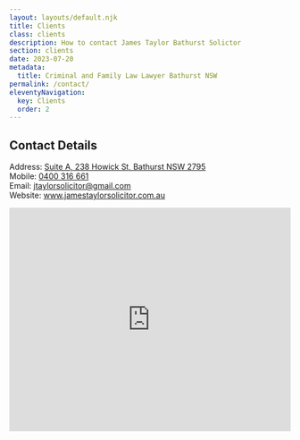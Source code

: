 ```yaml
---
layout: layouts/default.njk
title: Clients
class: clients
description: How to contact James Taylor Bathurst Solictor
section: clients
date: 2023-07-20
metadata:
  title: Criminal and Family Law Lawyer Bathurst NSW
permalink: /contact/
eleventyNavigation:
  key: Clients
  order: 2
---
```








<h2>Contact Details</h2>
<p>Address: <a title="James Taylor Bathurst Solicitor Map" alt="James Taylor Bathurst Solicitor Map" href="https://goo.gl/maps/VH3KrRsjfEAdpWns9" target="_blank" rel="noopener">Suite A, 238 Howick St, Bathurst NSW 2795</a><br>
Mobile: <a title="Call James Taylor Bathurst Solicitor" alt="Call James Taylor Bathurst Solicitor" href="tel:+61400316661">0400 316 661</a><br>
Email: <a title="Email jtaylorsolicitor@gmail.com" alt="Email jtaylorsolicitor@gmail.com" href="mailto:jtaylorsolicitor@gmail.com">jtaylorsolicitor@gmail.com</a><br>
Website: <a href="/" title="James Taylor Bathurst Solicitor Website" alt="James Taylor Bathurst Solicitor Website">www.jamestaylorsolicitor.com.au</a></p>


<div class="responsive-embed widescreen">
<iframe src="https://www.google.com/maps/embed?pb=!1m14!1m8!1m3!1d1222.486707369501!2d149.57922032526344!3d-33.415435392773844!3m2!1i1024!2i768!4f13.1!3m3!1m2!1s0x6b11e5cd42b057b5%3A0x8f81db03621d7cda!2sJames%20Taylor%20Solicitor!5e0!3m2!1sen!2sau!4v1690855582699!5m2!1sen!2sau" width="100%" height="400px" style="border:0;" allowfullscreen="allowfullscreen" loading="lazy" referrerpolicy="no-referrer-when-downgrade"></iframe>
</div>

